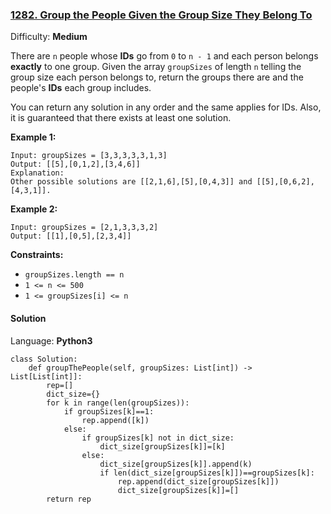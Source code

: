 ### [1282\. Group the People Given the Group Size They Belong To](https://leetcode.com/problems/group-the-people-given-the-group-size-they-belong-to/)

Difficulty: **Medium**


There are `n` people whose **IDs** go from `0` to `n - 1` and each person belongs **exactly** to one group. Given the array `groupSizes` of length `n` telling the group size each person belongs to, return the groups there are and the people's **IDs** each group includes.

You can return any solution in any order and the same applies for IDs. Also, it is guaranteed that there exists at least one solution. 

**Example 1:**

```
Input: groupSizes = [3,3,3,3,3,1,3]
Output: [[5],[0,1,2],[3,4,6]]
Explanation: 
Other possible solutions are [[2,1,6],[5],[0,4,3]] and [[5],[0,6,2],[4,3,1]].
```

**Example 2:**

```
Input: groupSizes = [2,1,3,3,3,2]
Output: [[1],[0,5],[2,3,4]]
```

**Constraints:**

*   `groupSizes.length == n`
*   `1 <= n <= 500`
*   `1 <= groupSizes[i] <= n`


#### Solution

Language: **Python3**

```python3
class Solution:
    def groupThePeople(self, groupSizes: List[int]) -> List[List[int]]:
        rep=[]
        dict_size={}
        for k in range(len(groupSizes)):
            if groupSizes[k]==1:
                rep.append([k])
            else:
                if groupSizes[k] not in dict_size:
                    dict_size[groupSizes[k]]=[k]
                else:
                    dict_size[groupSizes[k]].append(k)
                    if len(dict_size[groupSizes[k]])==groupSizes[k]:
                        rep.append(dict_size[groupSizes[k]])
                        dict_size[groupSizes[k]]=[]
        return rep
            
```
